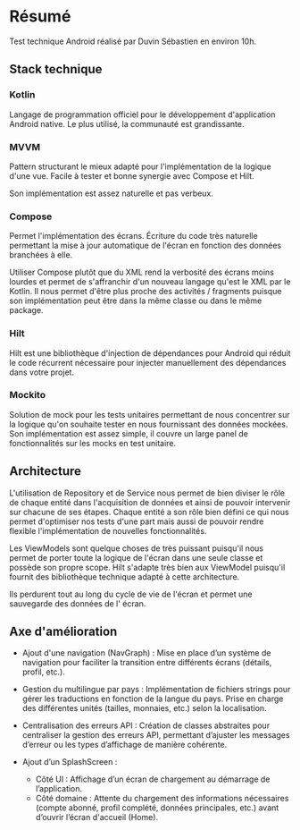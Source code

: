 # Résumé

Test technique Android réalisé par Duvin Sébastien en environ 10h.

## Stack technique

### Kotlin

Langage de programmation officiel pour le développement d'application Android native. Le plus
utilisé, la communauté est grandissante.

### MVVM

Pattern structurant le mieux adapté pour l'implémentation de la logique d'une vue. Facile à tester
et bonne synergie avec Compose et Hilt.

Son implémentation est assez naturelle et pas verbeux.

### Compose

Permet l'implémentation des écrans. Écriture du code très naturelle permettant la mise à jour
automatique de l'écran en fonction des données branchées à elle.

Utiliser Compose plutôt que du XML rend la verbosité des écrans moins lourdes et permet de
s'affranchir d'un nouveau langage qu'est le XML par le Kotlin. Il nous permet d'être plus proche des
activités / fragments puisque son implémentation peut être dans la même classe ou dans le même
package.

### Hilt

Hilt est une bibliothèque d'injection de dépendances pour Android qui réduit le code récurrent
nécessaire pour injecter manuellement des dépendances dans votre projet.

### Mockito

Solution de mock pour les tests unitaires permettant de nous concentrer sur la logique qu'on
souhaite tester en nous fournissant des données mockées. Son implémentation est assez simple, il
couvre un large panel de fonctionnalités sur les mocks en test unitaire.

## Architecture

L'utilisation de Repository et de Service nous permet de bien diviser le rôle de chaque entité
dans l'acquisition de données et ainsi de pouvoir intervenir sur chacune de ses étapes. Chaque
entité a son rôle bien défini ce qui nous permet d'optimiser nos tests d'une part mais aussi de
pouvoir rendre flexible l'implémentation de nouvelles fonctionnalités.

Les ViewModels sont quelque choses de très puissant puisqu'il nous permet de porter toute la logique
de l'écran dans une seule classe et possède son propre scope. Hilt s'adapte très bien aux ViewModel
puisqu'il fournit des bibliothèque technique adapté à cette architecture.

Ils perdurent tout au long du cycle de vie de l'écran et permet une sauvegarde des données de l'
écran.

## Axe d'amélioration

+ Ajout d'une navigation (NavGraph) : Mise en place d’un système de navigation pour faciliter la
  transition entre différents écrans (détails, profil, etc.).

+ Gestion du multilingue par pays : Implémentation de fichiers strings pour gérer les traductions en
  fonction de la langue du pays. Prise en charge des différentes unités (tailles, monnaies, etc.)
  selon la localisation.

+ Centralisation des erreurs API : Création de classes abstraites pour centraliser la gestion des
  erreurs API, permettant d’ajuster les messages d’erreur ou les types d’affichage de manière
  cohérente.

+ Ajout d’un SplashScreen :

    + Côté UI : Affichage d’un écran de chargement au démarrage de l’application.
    + Côté domaine : Attente du chargement des informations nécessaires (compte abonné, profil
      complété, données principales, etc.) avant d’ouvrir l’écran d'accueil (Home).

